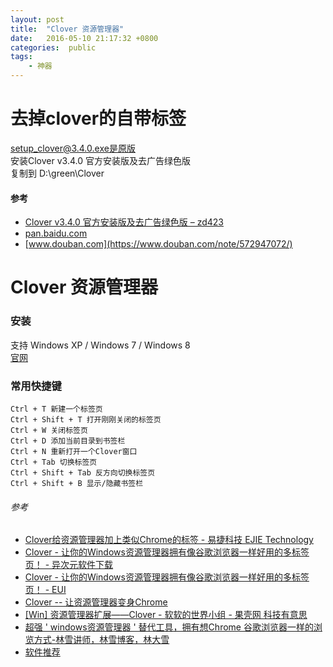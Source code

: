 ```yaml
---
layout: post
title:  "Clover 资源管理器"
date:   2016-05-10 21:17:32 +0800
categories:  public
tags:
    - 神器
---
```


# 去掉clover的自带标签 #

setup_clover@3.4.0.exe是原版  
安装Clover v3.4.0 官方安装版及去广告绿色版  
复制到 D:\green\Clover
#### 参考 ####

* [Clover v3.4.0 官方安装版及去广告绿色版 – zd423](http://www.zdfans.com/596.html)
* [pan.baidu.com](https://pan.baidu.com/s/1jIknQdC)
* [www.douban.com](https://www.douban.com/note/572947072/)
# Clover 资源管理器 # 

### 安装 ###
支持 Windows XP / Windows 7 / Windows 8  
[官网](http://cn.ejie.me/)

### 常用快捷键 ###

	Ctrl + T 新建一个标签页
	Ctrl + Shift + T 打开刚刚关闭的标签页
	Ctrl + W 关闭标签页
	Ctrl + D 添加当前目录到书签栏
	Ctrl + N 重新打开一个Clover窗口
	Ctrl + Tab 切换标签页
	Ctrl + Shift + Tab 反方向切换标签页
	Ctrl + Shift + B 显示/隐藏书签栏

###### 参考 ######

* [Clover给资源管理器加上类似Chrome的标签 - 易捷科技 EJIE Technology](http://cn.ejie.me)
* [Clover - 让你的Windows资源管理器拥有像谷歌浏览器一样好用的多标签页！ - 异次元软件下载](http://www.iplaysoft.com/clover.html)
* [Clover - 让你的Windows资源管理器拥有像谷歌浏览器一样好用的多标签页！ - EUI](http://www.eui.cc/762.html)
* [Clover -- 让资源管理器变身Chrome](http://www.conanforever22.com/软件推荐/2016/09/28/introduction-to-clover.html)
* [[Win] 资源管理器扩展——Clover - 软软的世界小组 - 果壳网 科技有意思](https://www.guokr.com/post/605034/)
* [超强 ' windows资源管理器 ' 替代工具，拥有想Chrome 谷歌浏览器一样的浏览方式-林雪讲师，林雪博客，林大雪](http://www.linxue.net/source/tools-clover)
* [软件推荐](http://www.conanforever22.com/tag.html#软件推荐)